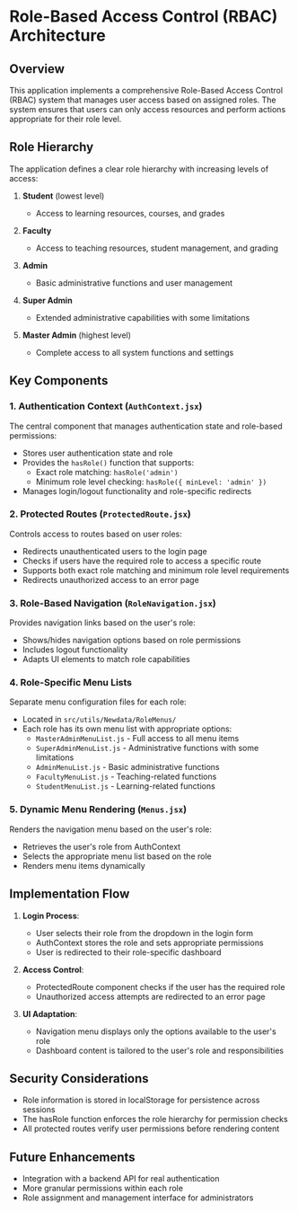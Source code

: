 # Role-Based Access Control (RBAC) Architecture

## Overview

This application implements a comprehensive Role-Based Access Control (RBAC) system that manages user access based on assigned roles. The system ensures that users can only access resources and perform actions appropriate for their role level.

## Role Hierarchy

The application defines a clear role hierarchy with increasing levels of access:

1. **Student** (lowest level)
   - Access to learning resources, courses, and grades

2. **Faculty**
   - Access to teaching resources, student management, and grading

3. **Admin**
   - Basic administrative functions and user management

4. **Super Admin**
   - Extended administrative capabilities with some limitations

5. **Master Admin** (highest level)
   - Complete access to all system functions and settings

## Key Components

### 1. Authentication Context (`AuthContext.jsx`)

The central component that manages authentication state and role-based permissions:

- Stores user authentication state and role
- Provides the `hasRole()` function that supports:
  - Exact role matching: `hasRole('admin')`
  - Minimum role level checking: `hasRole({ minLevel: 'admin' })`
- Manages login/logout functionality and role-specific redirects

### 2. Protected Routes (`ProtectedRoute.jsx`)

Controls access to routes based on user roles:

- Redirects unauthenticated users to the login page
- Checks if users have the required role to access a specific route
- Supports both exact role matching and minimum role level requirements
- Redirects unauthorized access to an error page

### 3. Role-Based Navigation (`RoleNavigation.jsx`)

Provides navigation links based on the user's role:

- Shows/hides navigation options based on role permissions
- Includes logout functionality
- Adapts UI elements to match role capabilities

### 4. Role-Specific Menu Lists

Separate menu configuration files for each role:

- Located in `src/utils/Newdata/RoleMenus/`
- Each role has its own menu list with appropriate options:
  - `MasterAdminMenuList.js` - Full access to all menu items
  - `SuperAdminMenuList.js` - Administrative functions with some limitations
  - `AdminMenuList.js` - Basic administrative functions
  - `FacultyMenuList.js` - Teaching-related functions
  - `StudentMenuList.js` - Learning-related functions

### 5. Dynamic Menu Rendering (`Menus.jsx`)

Renders the navigation menu based on the user's role:

- Retrieves the user's role from AuthContext
- Selects the appropriate menu list based on the role
- Renders menu items dynamically

## Implementation Flow

1. **Login Process**:
   - User selects their role from the dropdown in the login form
   - AuthContext stores the role and sets appropriate permissions
   - User is redirected to their role-specific dashboard

2. **Access Control**:
   - ProtectedRoute component checks if the user has the required role
   - Unauthorized access attempts are redirected to an error page

3. **UI Adaptation**:
   - Navigation menu displays only the options available to the user's role
   - Dashboard content is tailored to the user's role and responsibilities

## Security Considerations

- Role information is stored in localStorage for persistence across sessions
- The hasRole function enforces the role hierarchy for permission checks
- All protected routes verify user permissions before rendering content

## Future Enhancements

- Integration with a backend API for real authentication
- More granular permissions within each role
- Role assignment and management interface for administrators
